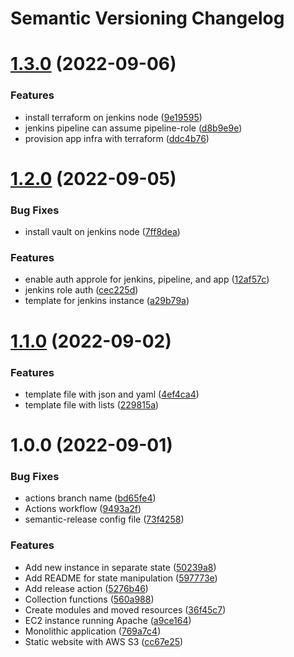 # Semantic Versioning Changelog

# [1.3.0](https://github.com/andregri/terraform-examples/compare/v1.2.0...v1.3.0) (2022-09-06)


### Features

* install terraform on jenkins node ([9e19595](https://github.com/andregri/terraform-examples/commit/9e195957aa1235f3b766fc63a413cc9b3e0253a4))
* jenkins pipeline can assume pipeline-role ([d8b9e9e](https://github.com/andregri/terraform-examples/commit/d8b9e9e53f6f1f8f0e15e96d73930ed4600d1894))
* provision app infra with terraform ([ddc4b76](https://github.com/andregri/terraform-examples/commit/ddc4b7623597626469878f3755785cabe12e7b81))

# [1.2.0](https://github.com/andregri/terraform-examples/compare/v1.1.0...v1.2.0) (2022-09-05)


### Bug Fixes

* install vault on jenkins node ([7ff8dea](https://github.com/andregri/terraform-examples/commit/7ff8dea247c7622a7c1455975fda31df6398eebb))


### Features

* enable auth approle for jenkins, pipeline, and app ([12af57c](https://github.com/andregri/terraform-examples/commit/12af57cfc6e58a2cfb3108aa77a96a798f4aa0d1))
* jenkins role auth ([cec225d](https://github.com/andregri/terraform-examples/commit/cec225d9cba8049c6a45a29e0ff5dfe3df704ea9))
* template for jenkins instance ([a29b79a](https://github.com/andregri/terraform-examples/commit/a29b79a86701a190df980d6340d970a0fd0bb4fe))

# [1.1.0](https://github.com/andregri/terraform-examples/compare/v1.0.0...v1.1.0) (2022-09-02)


### Features

* template file with json and yaml ([4ef4ca4](https://github.com/andregri/terraform-examples/commit/4ef4ca4d6c890c346c4582043a3bdb1bb16d585d))
* template file with lists ([229815a](https://github.com/andregri/terraform-examples/commit/229815ac89e3f4a9c04913070a7c2c7fced29314))

# 1.0.0 (2022-09-01)


### Bug Fixes

* actions branch name ([bd65fe4](https://github.com/andregri/terraform-examples/commit/bd65fe47d62ea5bf6c4c643a71c5755beb75d622))
* Actions workflow ([9493a2f](https://github.com/andregri/terraform-examples/commit/9493a2fa680797414dd223367b7ade3d86471cab))
* semantic-release config file ([73f4258](https://github.com/andregri/terraform-examples/commit/73f4258ff1a06d76bfa9307a701ead33bb77fbe7))


### Features

* Add new instance in separate state ([50239a8](https://github.com/andregri/terraform-examples/commit/50239a809bd765140661bb06c47260ea6992d0da))
* Add README for state manipulation ([597773e](https://github.com/andregri/terraform-examples/commit/597773edddbb914685fe7f22ac1bf846882da1b2))
* Add release action ([5276b46](https://github.com/andregri/terraform-examples/commit/5276b4671d7c35bc17eb2521718758a40f627850))
* Collection functions ([560a988](https://github.com/andregri/terraform-examples/commit/560a98832845a57f0efa27fce175a1a00d5e1d46))
* Create modules and moved resources ([36f45c7](https://github.com/andregri/terraform-examples/commit/36f45c7f77a01e9888012492a0e400db2b979938))
* EC2 instance running Apache ([a9ce164](https://github.com/andregri/terraform-examples/commit/a9ce164512ed91434cad406b424347ceed180a59))
* Monolithic application ([769a7c4](https://github.com/andregri/terraform-examples/commit/769a7c43db16f612d0c7e6a208d96388dc0acc7f))
* Static website with AWS S3 ([cc67e25](https://github.com/andregri/terraform-examples/commit/cc67e253fd43129a771f7f1529fb33cd44ebe836))
